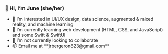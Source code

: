 <h3>👋 Hi, I’m June (she/her)</h3>
<ul>
  <li>👀 I’m interested in UI/UX design, data science, augmented & mixed reality, and machine learning</li>
  <li>🌱 I’m currently learning web development (HTML, CSS, and JavaScript) and some Swift & SwiftUI</li>
  <li>💞️ I’m not currently looking to collaborate</li>
  <li>📫 Email me at **jrbergeron823@gmail.com**</li>
</ul>
<!---
juneb125/juneb125 is a ✨ special ✨ repository because its `README.md` (this file) appears on your GitHub profile.
You can click the Preview link to take a look at your changes.
--->
